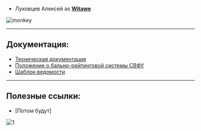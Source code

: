- Луковцев Алексей as **[Witawe](https://github.com/0dj3/ML-lab1/commits?author=Witawe)**

![monkey](https://i.giphy.com/media/5Zesu5VPNGJlm/giphy.webp)
___
## Документация:
- [Техническая документация](https://yagu.s-vfu.ru/mod/resource/view.php?id=750928)
- [Положение о бально-рейтинговой системы СВФУ](https://www.s-vfu.ru/upload/iblock/964/96440a0a0b098fb986983806bb59a377.pdf)
- [Шаблон ведомости](https://www.s-vfu.ru/upload/iblock/197/19784f052344d6f54bb49f5d871bdb33.pdf )
___
## Полезные ссылки:
- [Потом будут]

![1](https://64.media.tumblr.com/34d2e34ac4ad73e08d25f53bd707176a/49beeac8884d3293-1b/s500x750/8e29b8879af9d58309e26052c90672e9abf8b61b.gifv)
